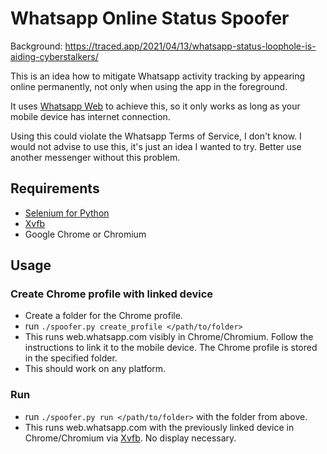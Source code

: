 # Whatsapp Online Status Spoofer

Background: https://traced.app/2021/04/13/whatsapp-status-loophole-is-aiding-cyberstalkers/

This is an idea how to mitigate Whatsapp activity tracking by appearing online permanently, not only when using the app in the foreground.

It uses [Whatsapp Web](web.whatsapp.com) to achieve this, so it only works as long as your mobile device has internet connection.

Using this could violate the Whatsapp Terms of Service, I don't know. I would not advise to use this, it's just an idea I wanted to try. Better use another messenger without this problem.

## Requirements
* [Selenium for Python](https://selenium-python.readthedocs.io/) 
* [Xvfb](https://www.x.org/releases/X11R7.7/doc/man/man1/Xvfb.1.xhtml)
* Google Chrome or Chromium

## Usage
### Create Chrome profile with linked device
* Create a folder for the Chrome profile.
* run `./spoofer.py create_profile </path/to/folder>`
* This runs web.whatsapp.com visibly in Chrome/Chromium. Follow the instructions to link it to the mobile device. The Chrome profile is stored in the specified folder.
* This should work on any platform.

### Run
* run `./spoofer.py run </path/to/folder>` with the folder from above.
* This runs web.whatsapp.com with the previously linked device in Chrome/Chromium via [Xvfb](https://en.wikipedia.org/wiki/Xvfb). No display necessary.
